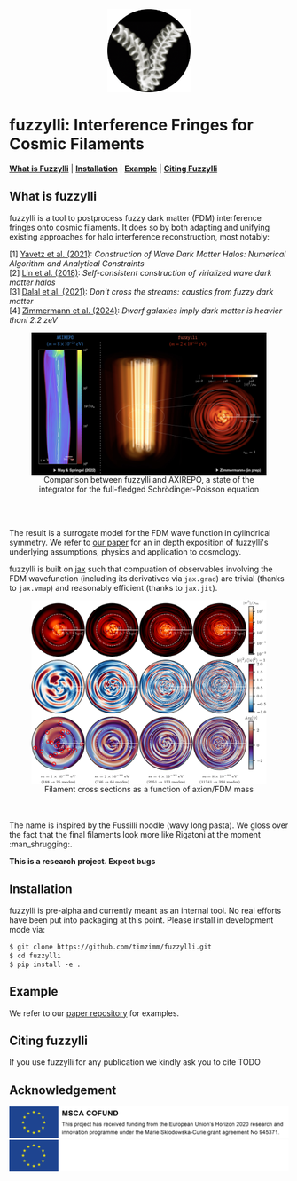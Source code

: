 <div align="center">
<img
src="https://github.com/timzimm/fuzzylli/blob/3e972ebae28f78273f88248e488dea43f7fcc31a/images/logo.png" alt="logo" width="150"></img>
</div>

# fuzzylli: Interference Fringes for Cosmic Filaments
[**What is Fuzzylli**](#what-is-fuzzylli)
| [**Installation**](#installation)
| [**Example**](#example)
| [**Citing Fuzzylli**](#citing-fuzzylli)

## What is fuzzylli
fuzzylli is a tool to postprocess fuzzy dark matter (FDM) interference fringes
onto cosmic filaments. It does so by both adapting and unifying existing approaches for halo
interference reconstruction, most notably:

[1] [Yavetz et al. (2021)](https://arxiv.org/abs/2109.06125):
_Construction of Wave Dark Matter Halos: Numerical Algorithm and Analytical Constraints_
<br>
[2] [Lin et al. (2018)](https://arxiv.org/abs/1801.02320):
_Self-consistent construction of virialized wave dark matter halos_
<br>
[3] [Dalal et al. (2021)](https://arxiv.org/abs/2011.13141):
_Don't cross the streams: caustics from fuzzy dark matter_
<br>
[4] [Zimmermann et al. (2024)](https://arxiv.org/abs/2405.20374):
_Dwarf galaxies imply dark matter is heavier thani 2.2 zeV_

<figure>
  <img src="https://github.com/timzimm/fuzzylli/blob/0d792d8d018cb6a44108581965902cfc148f8aeb/images/comparison.png" alt="" width="750" align="center">
  <figcaption align="center">Comparison between fuzzylli and AXIREPO, a state of the
  integrator for the full-fledged Schrödinger-Poisson equation</figcaption>
</figure>
<br/><br/>

The result is a surrogate model for the FDM wave function in 
cylindrical symmetry. We refer to [our paper](#citing-fuzzylli)
for an in depth exposition of fuzzylli's underlying assumptions, physics and application
to cosmology.

fuzzylli is built on [jax](https://github.com/google/jax) such that compuation of observables 
involving the FDM wavefunction
(including its derivatives via `jax.grad`) are trivial (thanks to `jax.vmap`) and 
reasonably efficient (thanks to `jax.jit`).

<figure>
  <img src="https://github.com/timzimm/fuzzylli/blob/fca7a9bca0a1dbd60dfa59b4b30f2cdb3e930b81/images/crossection.png" alt="" width="750" align="center">
  <figcaption align="center">Filament cross sections as a function of axion/FDM mass</figcaption>
</figure>
<br/><br/>
The name is inspired by the Fussilli noodle (wavy long pasta). We gloss over the
fact that the final filaments look more like Rigatoni at the moment
:man_shrugging:.

**This is a research project. Expect bugs**

## Installation
fuzzylli is pre-alpha and currently meant as an internal tool. No real efforts
have been put into packaging at this point. Please install in development mode
via:
```console
$ git clone https://github.com/timzimm/fuzzylli.git
$ cd fuzzylli
$ pip install -e .
```

## Example
We refer to our [paper repository](https://github.com/timzimm/fdm_filaments) for
examples.

## Citing fuzzylli
If you use fuzzylli for any publication we kindly ask you to cite
TODO

## Acknowledgement
![eu](https://github.com/timzimm/fuzzylli/blob/fca7a9bca0a1dbd60dfa59b4b30f2cdb3e930b81/images/eu_acknowledgement_compsci_3.png#gh-light-mode-only)
![eu](https://github.com/timzimm/fuzzylli/blob/fca7a9bca0a1dbd60dfa59b4b30f2cdb3e930b81/images/eu_acknowledgement_compsci_3_white.png#gh-dark-mode-only)
